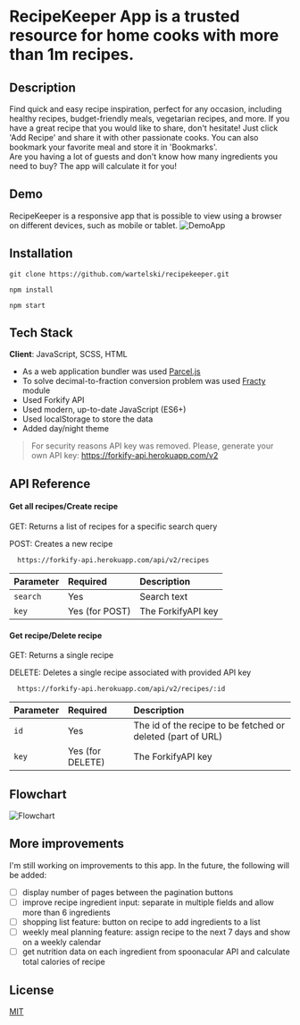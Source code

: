 # RecipeKeeper App is a trusted resource for home cooks with more than 1m recipes.

## Description
Find quick and easy recipe inspiration, perfect for any occasion, including healthy recipes, budget-friendly meals, vegetarian recipes, and more. If you have a great recipe that you would like to share, don't hesitate! Just click 'Add Recipe' and share it with other passionate cooks. You can also bookmark your favorite meal and store it in 'Bookmarks'. <br>
Are you having a lot of guests and don't know how many ingredients you need to buy? The app will calculate it for you!

## Demo
RecipeKeeper  is a responsive app that is possible to view using a browser on different devices, such as mobile or tablet. 
![DemoApp](https://github.com/wartelski/recipekeeper/blob/main/Demo/DemoApp.gif)

## Installation
```
git clone https://github.com/wartelski/recipekeeper.git

npm install

npm start
```

## Tech Stack
**Client**: JavaScript, SCSS, HTML

- As a web application bundler was used [Parcel.js](https://parceljs.org/)
- To solve decimal-to-fraction conversion problem was used [Fracty](https://www.npmjs.com/package/fracty) module
- Used Forkify API
- Used modern, up-to-date JavaScript (ES6+)
- Used localStorage to store the data
- Added day/night theme

> For security reasons API key was removed. Please, generate your own API key: https://forkify-api.herokuapp.com/v2

## API Reference

#### Get all recipes/Create recipe

GET: Returns a list of recipes for a specific search query <br>

POST: Creates a new recipe

```
  https://forkify-api.herokuapp.com/api/v2/recipes
```

| Parameter | Required     | Description                |
| :-------- | :------- | :------------------------- |
| `search` | Yes | Search text |
| `key` | Yes (for POST) | The ForkifyAPI key |

#### Get recipe/Delete recipe
GET: Returns a single recipe<br>

DELETE: Deletes a single recipe associated with provided API key

```
  https://forkify-api.herokuapp.com/api/v2/recipes/:id
```

| Parameter | Required     | Description                       |
| :-------- | :------- | :-------------------------------- |
| `id`      | Yes | The id of the recipe to be fetched or deleted (part of URL) |
| `key` | Yes (for DELETE) | The ForkifyAPI key |


## Flowchart
![Flowchart](https://github.com/wartelski/recipekeeper/blob/main/flowchart.png)

## More improvements
I'm still working on improvements to this app. In the future, the following will be added: <br>
- [ ] display number of pages between the pagination buttons <br>
- [ ] improve recipe ingredient input: separate in multiple fields and allow more than 6 ingredients <br>
- [ ] shopping list feature: button on recipe to add ingredients to a list <br>
- [ ] weekly meal planning feature: assign recipe to the next 7 days and show on a weekly calendar <br>
- [ ] get nutrition data on each ingredient from spoonacular API and calculate total calories of recipe <br>

## License
[MIT](https://github.com/wartelski/recipekeeper/blob/main/LICENSE)